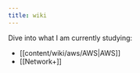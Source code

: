 ```yaml
---
title: wiki
---
```

Dive into what I am currently studying:

- [[content/wiki/aws/AWS|AWS]]
- [[Network+]]
